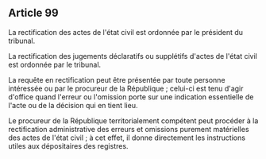 Article 99
----
La rectification des actes de l'état civil est ordonnée par le président du
tribunal.

La rectification des jugements déclaratifs ou supplétifs d'actes de l'état civil
est ordonnée par le tribunal.

La requête en rectification peut être présentée par toute personne intéressée ou
par le procureur de la République ; celui-ci est tenu d'agir d'office quand
l'erreur ou l'omission porte sur une indication essentielle de l'acte ou de la
décision qui en tient lieu.

Le procureur de la République territorialement compétent peut procéder à la
rectification administrative des erreurs et omissions purement matérielles des
actes de l'état civil ; à cet effet, il donne directement les instructions
utiles aux dépositaires des registres.
